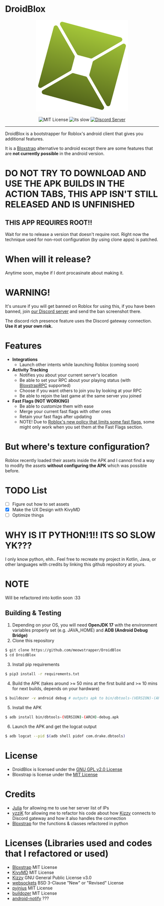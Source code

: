 # DroidBlox
<div align="center">
<img src="assets/icon.png" height=300>

![MIT License](https://img.shields.io/github/license/helloplauz10/DroidBlox?color=47b520)
![its slow](https://img.shields.io/badge/made%20with-slow%20python-47b520)
[![Discord Server](https://img.shields.io/discord/1394308437201911920?color=47b520)](https://discord.gg/kVmH76umHv)
</div>

----

DroidBlox is a bootstrapper for Roblox's android client that gives you additional features.

It is a [Bloxstrap](https://github.com/bloxstraplabs/bloxstrap) alternative to android except there are some features that are **not currently possible** in the android version. 

# DO NOT TRY TO DOWNLOAD AND USE THE APK BUILDS IN THE ACTION TABS, THIS APP ISN'T STILL RELEASED AND IS UNFINISHED

## THIS APP REQUIRES ROOT!!
Wait for me to release a version that doesn't require root. Right now the technique used for non-root configuration (by using clone apps) is patched.

# When will it release?
Anytime soon, maybe if I dont procasinate about making it.

# WARNING!
It's unsure if you will get banned on Roblox for using this, if you have been banned, join [our Discord server](https://discord.gg/zFspvBwH92) and send the ban screenshot there.

The discord rich presence feature uses the Discord gateway connection. **Use it at your own risk.**

# Features
- **Integrations**
    - Launch other intents while launching Roblox (coming soon)
- **Activity Tracking**
    - Notifies you about your current server's location
    - Be able to set your RPC about your playing status (with [BloxstrapRPC](https://github.com/bloxstraplabs/bloxstrap/wiki/Integrating-Bloxstrap-functionality-into-your-game) supported) 
    - Choose if you want others to join you by looking at your RPC
    - Be able to rejoin the last game at the same server you joined
- **Fast Flags (NOT WORKING)**
    - Be able to customize them with ease
    - Merge your current fast flags with other ones
    - Retain your fast flags after updating
    - NOTE! Due to [Roblox's new policy that limits some fast flags](https://devforum.roblox.com/t/allowlist-for-local-client-configuration-via-fast-flags/3966569), some might only work when you set them at the Fast Flags section.

# But where's texture configuration?
Roblox recently loaded their assets inside the APK and I cannot find a way to modify the assets **without configuring the APK** which was possible before.

# TODO List
- [ ] Figure out how to set assets
- [x] Make the UX Design with KivyMD
- [ ] Optimize things

# WHY IS IT PYTHON!1!! ITS SO SLOW YK???
I only know python, ehh.. Feel free to recreate my project in Kotlin, Java, or other languages with credits by linking this github repository at yours.

# NOTE
Will be refactored into kotlin soon :33

## Building & Testing
1. Depending on your OS, you will need **OpenJDK 17** with the environment variables properly set (e.g. JAVA_HOME) and **ADB (Android Debug Bridge)**
2. Clone this repository
```sh
$ git clone https://github.com/meowstrapper/DroidBlox
$ cd DroidBlox
```
3. Install pip requirements
```sh
$ pip3 install -r requirements.txt
```
4. Build the APK (takes around >≈ 50 mins at the first build and >≈ 10 mins for next builds, depends on your hardware)
```sh
$ buildozer -v android debug # outputs apk to bin/dbtools-(VERSION)-(ARCH)-debug.apk
```
5. Install the APK
```sh
$ adb install bin/dbtools-(VERSION)-(ARCH)-debug.apk
```
6. Launch the APK and get the logcat output
```sh
$ adb logcat --pid $(adb shell pidof com.drake.dbtools)
```

# License
- DroidBlox is licensed under the [GNU GPL v2.0 License](https://github.com/meowstrapper/DroidBlox/blob/main/LICENSE)
- Bloxstrap is license under the [MIT License](https://github.com/bloxstraplabs/bloxstrap/blob/main/LICENSE)

# Credits
- [Julia](https://github.com/juliaoverflow) for allowing me to use her server list of IPs
- [yzziK](https://github.com/dead8309) for allowing me to refactor his code about how [Kizzy](https://github.com/dead8309/Kizzy) connects to Discord gateway and how it also handles the connection
- [Bloxstrap](https://github.com/bloxstraplabs/bloxstrap/) for the functions & classes refactored in python

# Licenses (Libraries used and codes that I refactored or used)
- [Bloxstrap](https://github.com/bloxstraplabs/bloxstrap/blob/main/LICENSE) MIT License
- [KivyMD](https://github.com/kivymd/KivyMD/blob/master/LICENSE) MIT License
- [Kizzy](https://github.com/dead8309/Kizzy/blob/master/License) GNU General Public License v3.0
- [websockets](https://github.com/python-websockets/websockets/blob/main/LICENSE) BSD 3-Clause "New" or "Revised" License
- [pyjnius](https://github.com/kivy/pyjnius/blob/master/LICENSE) MIT License
- [buildozer](https://github.com/kivy/buildozer/blob/master/LICENSE) MIT License
- [android-notify](https://github.com/Fector101/android_notify) ???